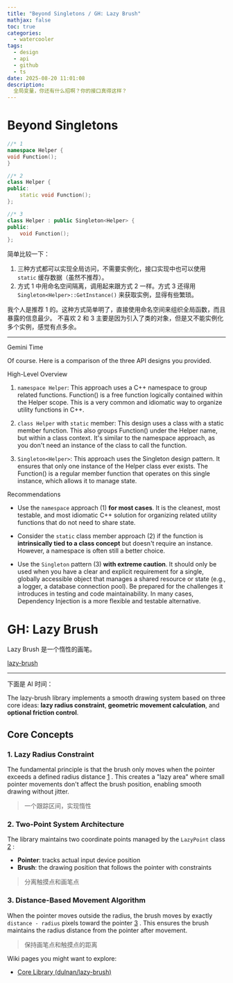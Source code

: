 ```yaml
---
title: "Beyond Singletons / GH: Lazy Brush"
mathjax: false
toc: true
categories:
  - watercooler
tags:
  - design
  - api
  - github
  - ts
date: 2025-08-20 11:01:08
description:
  全局变量，你还有什么招啊？你的接口真得这样？
---
```


# Beyond Singletons

```cpp
//* 1
namespace Helper {
void Function();
}

//* 2
class Helper {
public:
    static void Function();
};

//* 3
class Helper : public Singleton<Helper> {
public:
    void Function();
};
```

简单比较一下：
1. 三种方式都可以实现全局访问，不需要实例化，接口实现中也可以使用 `static` 缓存数据（虽然不推荐）。
2. 方式 1 中用命名空间隔离，调用起来跟方式 2 一样。方式 3 还得用 `Singleton<Helper>::GetInstance()` 来获取实例，显得有些繁琐。

我个人是推荐 1 的。这种方式简单明了，直接使用命名空间来组织全局函数，而且暴露的信息最少。
不喜欢 2 和 3 主要是因为引入了类的对象，但是又不能实例化多个实例，感觉有点多余。

---

Gemini Time

Of course. Here is a comparison of the three API designs you provided.

High-Level Overview

1. `namespace Helper`: This approach uses a C++ namespace to group related functions. Function() is a free function logically contained within the
  Helper scope. This is a very common and idiomatic way to organize utility functions in C++.

2. `class Helper` with `static` member: This design uses a class with a static member function. This also groups Function() under the Helper name, but
  within a class context. It's similar to the namespace approach, as you don't need an instance of the class to call the function.

3. `Singleton<Helper>`: This approach uses the Singleton design pattern. It ensures that only one instance of the Helper class ever exists. The
  Function() is a regular member function that operates on this single instance, which allows it to manage state.

Recommendations

* Use the `namespace` approach (1) **for most cases**. It is the cleanest, most testable, and most idiomatic C++ solution for organizing related utility functions that do not need to share state.

* Consider the `static` class member approach (2) if the function is **intrinsically tied to a class concept** but doesn't require an instance. However, a namespace is often still a better choice.

* Use the `Singleton` pattern (3) **with extreme caution**. It should only be used when you have a clear and explicit requirement for a single, globally accessible object that manages a shared resource or state (e.g., a logger, a database connection pool). Be prepared for the challenges it introduces in testing and code maintainability. In many cases, Dependency Injection is a more flexible and testable alternative.

# GH: Lazy Brush

Lazy Brush 是一个惰性的画笔。

[lazy-brush](https://github.com/dulnan/lazy-brush)

---
下面是 AI 时间：

The lazy-brush library implements a smooth drawing system based on three core ideas: **lazy radius constraint**, **geometric movement calculation**, and **optional friction control**.

## Core Concepts

### 1. Lazy Radius Constraint
The fundamental principle is that the brush only moves when the pointer exceeds a defined radius distance [1](#3-0) . This creates a "lazy area" where small pointer movements don't affect the brush position, enabling smooth drawing without jitter.

> 一个跟踪区间，实现惰性

### 2. Two-Point System Architecture
The library maintains two coordinate points managed by the `LazyPoint` class [2](#3-1) :
- **Pointer**: tracks actual input device position
- **Brush**: the drawing position that follows the pointer with constraints

> 分离触摸点和画笔点

### 3. Distance-Based Movement Algorithm
When the pointer moves outside the radius, the brush moves by exactly `distance - radius` pixels toward the pointer [3](#3-2) . This ensures the brush maintains the radius distance from the pointer after movement.

> 保持画笔点和触摸点的距离

Wiki pages you might want to explore:
- [Core Library (dulnan/lazy-brush)](/wiki/dulnan/lazy-brush#2)